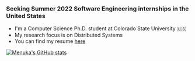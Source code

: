 ### Seeking Summer 2022 Software Engineering internships in the United States

- I'm a Computer Science Ph.D. student at Colorado State University :us:
- My research focus is on Distributed Systems
- You can find my resume [here](http://bit.ly/menuka-resume-github)
<!--
**menuka94/menuka94** is a ✨ _special_ ✨ repository because its `README.md` (this file) appears on your GitHub profile.

- 🔭 I’m currently working on ...
- 🌱 I’m currently learning ...
- 👯 I’m looking to collaborate on ...
- 🤔 I’m looking for help with ...
- 💬 Ask me about ...
- 📫 How to reach me: ...
-->

[![Menuka's GitHub stats](https://github-readme-stats.vercel.app/api?username=menuka94&count_private=true&show_icons=true&theme=radical)](https://github.com/anuraghazra/github-readme-stats!)


